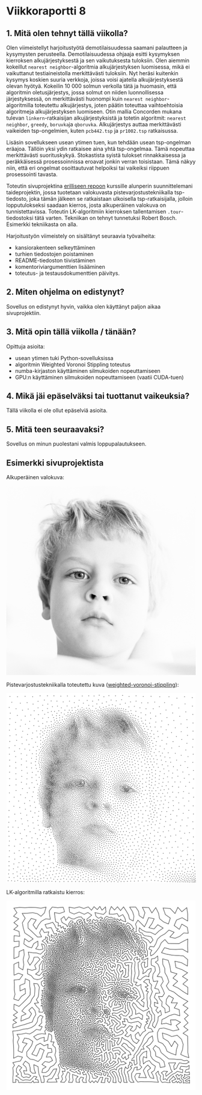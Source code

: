 # Viikkoraportti 8

## 1. Mitä olen tehnyt tällä viikolla?

Olen viimeistellyt harjoitustyötä demotilaisuudessa saamani palautteen ja kysymysten perusteella. Demotilaisuudessa ohjaaja esitti kysymyksen kierroksen alkujärjestyksestä ja sen vaikutuksesta tuloksiin. Olen aiemmin kokeillut `nearest neighbor`-algoritmia alkujärjestyksen luomisessa, mikä ei vaikuttanut testiaineistolla merkittävästi tuloksiin. Nyt heräsi kuitenkin kysymys koskien suuria verkkoja, joissa voisi ajatella alkujärjestyksestä olevan hyötyä. Kokeilin 10 000 solmun verkolla tätä ja huomasin, että algoritmin oletusjärjestys, jossa solmut on niiden luonnollisessa järjestyksessä, on merkittävästi huonompi kuin `nearest neighbor`-algoritmilla toteutettu alkujärjestys, joten päätin toteuttaa vaihtoehtoisia algoritmeja alkujärjestyksen luomiseen. Otin mallia Concorden mukana tulevan `linkern`-ratkaisijan alkujärjestyksistä ja totetin algoritmit: `nearest neighbor`, `greedy`, `boruvka`ja `qboruvka`. Alkujärjestys auttaa merkittävästi vaikeiden tsp-ongelmien, kuten `pcb442.tsp` ja `pr1002.tsp` ratkaisussa. 

Lisäsin sovellukseen usean ytimen tuen, kun tehdään usean tsp-ongelman eräajoa. Tällöin yksi ydin ratkaisee aina yhtä tsp-ongelmaa. Tämä nopeuttaa merkittävästi suorituskykyä. Stokastista syistä tulokset rinnakkaisessa ja peräkkäisessä prosessoinnissa eroavat jonkin verran toisistaan. Tämä näkyy niin, että eri ongelmat osoittautuvat helpoiksi tai vaikeiksi riippuen prosessointi tavasta. 

Toteutin sivuprojektina [erilliseen repoon](https://github.com/jtompuri/weighted-voronoi-stippling) kurssille alunperin suunnittelemani taideprojektin, jossa tuotetaan valokuvasta pistevarjostustekniikalla tsp-tiedosto, joka tämän jälkeen se ratkaistaan ulkoisella tsp-ratkaisijalla, jolloin lopputulokseksi saadaan kierros, josta alkuperäinen valokuva on tunnistettavissa. Toteutin LK-algoritmiin kierroksen tallentamisen `.tour`-tiedostoksi tätä varten. Tekniikan on tehnyt tunnetuksi Robert Bosch. Esimerkki tekniikasta on alla. 

Harjoitustyön viimeistely on sisältänyt seuraavia työvaiheita:
- kansiorakenteen selkeyttäminen
- turhien tiedostojen poistaminen
- README-tiedoston tiivistäminen
- komentoriviargumenttien lisääminen
- toteutus- ja testausdokumenttien päivitys. 

## 2. Miten ohjelma on edistynyt?

Sovellus on edistynyt hyvin, vaikka olen käyttänyt paljon aikaa sivuprojektiin.

## 3. Mitä opin tällä viikolla / tänään?

Opittuja asioita:
- usean ytimen tuki Python-sovelluksissa
- algoritmin Weighted Voronoi Stippling toteutus
- numba-kirjaston käyttäminen silmukoiden nopeuttamiseen
- GPU:n käyttäminen silmukoiden nopeuttamiseen (vaatii CUDA-tuen)  

## 4. Mikä jäi epäselväksi tai tuottanut vaikeuksia? 

Tällä viikolla ei ole ollut epäselviä asioita.

## 5. Mitä teen seuraavaksi?

Sovellus on minun puolestani valmis loppupalautukseen. 

## Esimerkki sivuprojektista

Alkuperäinen valokuva:

![Alkuperäinen valokuva](/images/example-1024px.png)

Pistevarjostustekniikalla toteutettu kuva ([weighted-voronoi-stippling](https://github.com/jtompuri/weighted-voronoi-stippling)):

![Pistevarjostustekniikka](/images/stippling_example-1024px_10000.png)

LK-algoritmilla ratkaistu kierros:

![Ratkaistu kierros](/images/example-1024px_10000.png)

